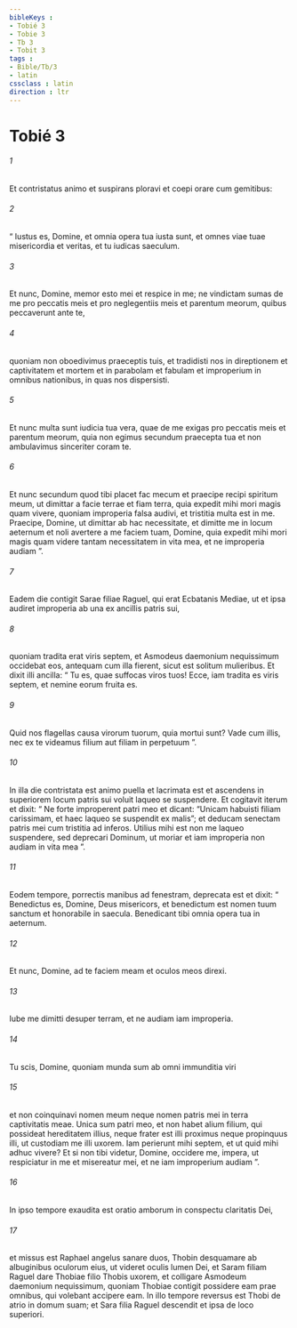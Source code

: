 ```yaml
---
bibleKeys : 
- Tobié 3
- Tobie 3
- Tb 3
- Tobit 3
tags : 
- Bible/Tb/3
- latin
cssclass : latin
direction : ltr
---
```


# Tobié 3

###### 1
Et contristatus animo et suspirans ploravi et coepi orare cum gemitibus: 
###### 2
“ Iustus es, Domine, et omnia opera tua iusta sunt, et omnes viae tuae misericordia et veritas, et tu iudicas saeculum. 
###### 3
Et nunc, Domine, memor esto mei et respice in me; ne vindictam sumas de me pro peccatis meis et pro neglegentiis meis et parentum meorum, quibus peccaverunt ante te, 
###### 4
quoniam non oboedivimus praeceptis tuis, et tradidisti nos in direptionem et captivitatem et mortem et in parabolam et fabulam et improperium in omnibus nationibus, in quas nos dispersisti. 
###### 5
Et nunc multa sunt iudicia tua vera, quae de me exigas pro peccatis meis et parentum meorum, quia non egimus secundum praecepta tua et non ambulavimus sinceriter coram te. 
###### 6
Et nunc secundum quod tibi placet fac mecum et praecipe recipi spiritum meum, ut dimittar a facie terrae et fiam terra, quia expedit mihi mori magis quam vivere, quoniam improperia falsa audivi, et tristitia multa est in me. Praecipe, Domine, ut dimittar ab hac necessitate, et dimitte me in locum aeternum et noli avertere a me faciem tuam, Domine, quia expedit mihi mori magis quam videre tantam necessitatem in vita mea, et ne improperia audiam ”.
###### 7
Eadem die contigit Sarae filiae Raguel, qui erat Ecbatanis Mediae, ut et ipsa audiret improperia ab una ex ancillis patris sui, 
###### 8
quoniam tradita erat viris septem, et Asmodeus daemonium nequissimum occidebat eos, antequam cum illa fierent, sicut est solitum mulieribus. Et dixit illi ancilla: “ Tu es, quae suffocas viros tuos! Ecce, iam tradita es viris septem, et nemine eorum fruita es. 
###### 9
Quid nos flagellas causa virorum tuorum, quia mortui sunt? Vade cum illis, nec ex te videamus filium aut filiam in perpetuum ”. 
###### 10
In illa die contristata est animo puella et lacrimata est et ascendens in superiorem locum patris sui voluit laqueo se suspendere. Et cogitavit iterum et dixit: “ Ne forte improperent patri meo et dicant: “Unicam habuisti filiam carissimam, et haec laqueo se suspendit ex malis”; et deducam senectam patris mei cum tristitia ad inferos. Utilius mihi est non me laqueo suspendere, sed deprecari Dominum, ut moriar et iam improperia non audiam in vita mea ”. 
###### 11
Eodem tempore, porrectis manibus ad fenestram, deprecata est et dixit: “ Benedictus es, Domine, Deus misericors, et benedictum est nomen tuum sanctum et honorabile in saecula. Benedicant tibi omnia opera tua in aeternum. 
###### 12
Et nunc, Domine, ad te faciem meam et oculos meos direxi. 
###### 13
Iube me dimitti desuper terram, et ne audiam iam improperia. 
###### 14
Tu scis, Domine, quoniam munda sum ab omni immunditia viri 
###### 15
et non coinquinavi nomen meum neque nomen patris mei in terra captivitatis meae. Unica sum patri meo, et non habet alium filium, qui possideat hereditatem illius, neque frater est illi proximus neque propinquus illi, ut custodiam me illi uxorem. Iam perierunt mihi septem, et ut quid mihi adhuc vivere? Et si non tibi videtur, Domine, occidere me, impera, ut respiciatur in me et misereatur mei, et ne iam improperium audiam ”.
###### 16
In ipso tempore exaudita est oratio amborum in conspectu claritatis Dei, 
###### 17
et missus est Raphael angelus sanare duos, Thobin desquamare ab albuginibus oculorum eius, ut videret oculis lumen Dei, et Saram filiam Raguel dare Thobiae filio Thobis uxorem, et colligare Asmodeum daemonium nequissimum, quoniam Thobiae contigit possidere eam prae omnibus, qui volebant accipere eam. In illo tempore reversus est Thobi de atrio in domum suam; et Sara filia Raguel descendit et ipsa de loco superiori.
